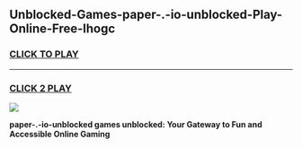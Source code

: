 
## Unblocked-Games-paper-.-io-unblocked-Play-Online-Free-lhogc
<h3>
<a href="https://premium76.site?title=paper-.-io-unblocked&ref=26A">CLICK TO PLAY</a></h3>
<hr>

<h3>
<a href="https://premium76.site?title=paper-.-io-unblocked&ref=26A">CLICK 2 PLAY</a>
  
</h3>

<a href="https://premium76.site?title=paper-.-io-unblocked&ref=26A"><img src="https://clearcache.store/games.png"></a>


**paper-.-io-unblocked games unblocked: Your Gateway to Fun and Accessible Online Gaming**
